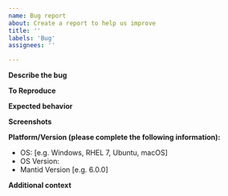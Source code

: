 ```yaml
---
name: Bug report
about: Create a report to help us improve
title: ''
labels: 'Bug'
assignees: ''

---
```


<!-- If this issue is raised on behalf of a user they should be named here.
**Original reporter:** [username facility]/[nobody]
-->

**Describe the bug**
<!-- A clear and concise description of what the bug is. -->

**To Reproduce**
<!--Steps to reproduce the behavior:

For example
1. Go to '...'
2. Click on '....'
3. Scroll down to '....'
4. See error
-->

**Expected behavior**
<!-- A clear and concise description of what you expected to happen. -->

**Screenshots**
<!--If applicable/possible, add screenshots to help explain your problem. -->

**Platform/Version (please complete the following information):**
 - OS: [e.g. Windows, RHEL 7, Ubuntu, macOS]
 - OS Version:
 - Mantid Version [e.g. 6.0.0]

**Additional context**
<!--Add any other context about the problem here.-->
